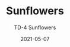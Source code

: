 ---
image_primary: "img/TD_Sunflowers.jpg"
image_secondary: "img/TD_Sunflowers+Interior.jpg"
subtitle: "TD-4  Sunflowers"
tags: 
  - "Wall Coverings"
title: "Sunflowers"
href: "http://www.areaenvironments.com/order/td-4-sunflowers"
designer: "Thomas Darnell"
category: "Wall Coverings"
manufacturer: "Area Environments"
slug: "/manufacturers/area-environments/wall-coverings/thomas-darnell-sunflowers"
date: "2021-05-07"
---